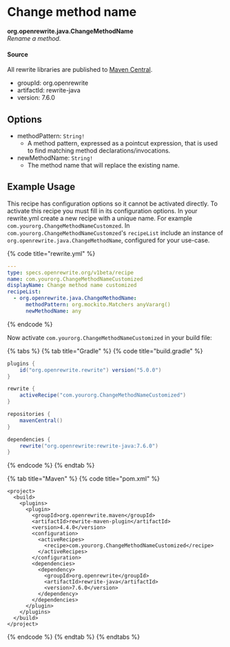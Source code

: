 # Change method name

**org.openrewrite.java.ChangeMethodName**  
_Rename a method._

#### Source

All rewrite libraries are published to [Maven Central](https://search.maven.org/artifact/org.openrewrite/rewrite-java/7.6.0/jar).

* groupId: org.openrewrite
* artifactId: rewrite-java
* version: 7.6.0

## Options

* methodPattern: `String!`
  * A method pattern, expressed as a pointcut expression, that is used to find matching method declarations/invocations.
* newMethodName: `String!`
  * The method name that will replace the existing name.

## Example Usage

This recipe has configuration options so it cannot be activated directly. To activate this recipe you must fill in its configuration options. In your rewrite.yml create a new recipe with a unique name. For example `com.yourorg.ChangeMethodNameCustomzed`. In `com.yourorg.ChangeMethodNameCustomzed`'s `recipeList` include an instance of `org.openrewrite.java.ChangeMethodName`, configured for your use-case.

{% code title="rewrite.yml" %}
```yaml
---
type: specs.openrewrite.org/v1beta/recipe
name: com.yourorg.ChangeMethodNameCustomized
displayName: Change method name customized
recipeList:
  - org.openrewrite.java.ChangeMethodName:
      methodPattern: org.mockito.Matchers anyVararg()
      newMethodName: any
```
{% endcode %}

Now activate `com.yourorg.ChangeMethodNameCustomized` in your build file:

{% tabs %}
{% tab title="Gradle" %}
{% code title="build.gradle" %}
```groovy
plugins {
    id("org.openrewrite.rewrite") version("5.0.0")
}

rewrite {
    activeRecipe("com.yourorg.ChangeMethodNameCustomized")
}

repositories {
    mavenCentral()
}

dependencies {
    rewrite("org.openrewrite:rewrite-java:7.6.0")
}
```
{% endcode %}
{% endtab %}

{% tab title="Maven" %}
{% code title="pom.xml" %}
```markup
<project>
  <build>
    <plugins>
      <plugin>
        <groupId>org.openrewrite.maven</groupId>
        <artifactId>rewrite-maven-plugin</artifactId>
        <version>4.4.0</version>
        <configuration>
          <activeRecipes>
            <recipe>com.yourorg.ChangeMethodNameCustomized</recipe>
          </activeRecipes>
        </configuration>
        <dependencies>
          <dependency>
            <groupId>org.openrewrite</groupId>
            <artifactId>rewrite-java</artifactId>
            <version>7.6.0</version>
          </dependency>
        </dependencies>
      </plugin>
    </plugins>
  </build>
</project>
```
{% endcode %}
{% endtab %}
{% endtabs %}




